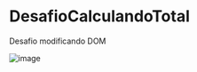 # DesafioCalculandoTotal
Desafio modificando DOM

![image](https://user-images.githubusercontent.com/31677756/173284398-aa0f10d7-680e-406c-a9d9-6d47a778003c.png)

